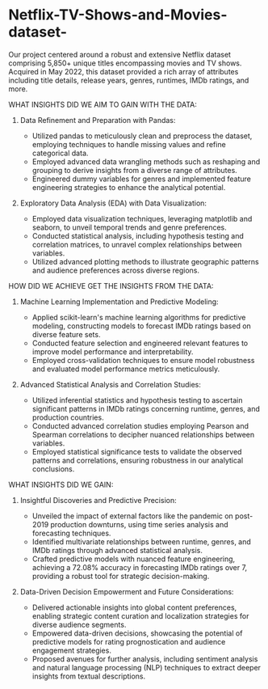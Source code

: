 # Netflix-TV-Shows-and-Movies-dataset-

Our project centered around a robust and extensive Netflix dataset comprising 5,850+ unique titles encompassing movies and TV shows. Acquired in May 2022, this dataset provided a rich array of attributes including title details, release years, genres, runtimes, IMDb ratings, and more.

WHAT INSIGHTS DID WE AIM TO GAIN WITH THE DATA: 
1. Data Refinement and Preparation with Pandas:
   - Utilized pandas to meticulously clean and preprocess the dataset, employing techniques to handle missing values and refine categorical data.
   - Employed advanced data wrangling methods such as reshaping and grouping to derive insights from a diverse range of attributes.
   - Engineered dummy variables for genres and implemented feature engineering strategies to enhance the analytical potential.

2. Exploratory Data Analysis (EDA) with Data Visualization:
   - Employed data visualization techniques, leveraging matplotlib and seaborn, to unveil temporal trends and genre preferences.
   - Conducted statistical analysis, including hypothesis testing and correlation matrices, to unravel complex relationships between variables.
   - Utilized advanced plotting methods to illustrate geographic patterns and audience preferences across diverse regions.

HOW DID WE ACHIEVE GET THE INSIGHTS FROM THE DATA: 
1. Machine Learning Implementation and Predictive Modeling:
   - Applied scikit-learn's machine learning algorithms for predictive modeling, constructing models to forecast IMDb ratings based on diverse feature sets.
   - Conducted feature selection and engineered relevant features to improve model performance and interpretability.
   - Employed cross-validation techniques to ensure model robustness and evaluated model performance metrics meticulously.

2. Advanced Statistical Analysis and Correlation Studies:
   - Utilized inferential statistics and hypothesis testing to ascertain significant patterns in IMDb ratings concerning runtime, genres, and production countries.
   - Conducted advanced correlation studies employing Pearson and Spearman correlations to decipher nuanced relationships between variables.
   - Employed statistical significance tests to validate the observed patterns and correlations, ensuring robustness in our analytical conclusions.

WHAT INSIGHTS DID WE GAIN: 
1. Insightful Discoveries and Predictive Precision:
   - Unveiled the impact of external factors like the pandemic on post-2019 production downturns, using time series analysis and forecasting techniques.
   - Identified multivariate relationships between runtime, genres, and IMDb ratings through advanced statistical analysis.
   - Crafted predictive models with nuanced feature engineering, achieving a 72.08% accuracy in forecasting IMDb ratings over 7, providing a robust tool for strategic decision-making.

2. Data-Driven Decision Empowerment and Future Considerations:
   - Delivered actionable insights into global content preferences, enabling strategic content curation and localization strategies for diverse audience segments.
   - Empowered data-driven decisions, showcasing the potential of predictive models for rating prognostication and audience engagement strategies.
   - Proposed avenues for further analysis, including sentiment analysis and natural language processing (NLP) techniques to extract deeper insights from textual descriptions.
